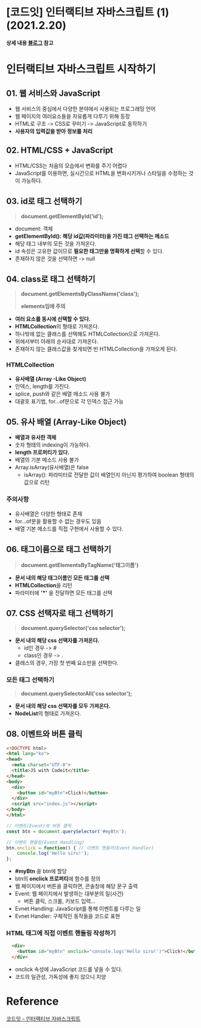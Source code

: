 # [코드잇] 인터랙티브 자바스크립트 (1) (2021.2.20)



**상세 내용 [블로그](https://greedysiru.tistory.com/217) 참고**



# 인터랙티브 자바스크립트 시작하기

## 01. 웹 서비스와 JavaScript

* 웹 서비스의 중심에서 다양한 분야에서 사용되는 프로그래밍 언어
* 웹 페이지의 여러요소들을 자유롭게 다루기 위해 등장
* HTML로 구조 -> CSS로 꾸미기 -> JavaScript로 동작하기
* **사용자의 입력값을 받아 정보를 처리**



## 02. HTML/CSS + JavaScript

* HTML/CSS는 처음의 모습에서 변화를 주기 어렵다
* JavaScript를 이용하면, 실시간으로 HTML을 변화시키거나 스타일을 수정하는 것이 가능하다.



## 03. id로 태그 선택하기

> **document.getElementById('id');**

* document: 객체
* **getElementById(): 해당 id값(파라미터)을 가진 태그 선택하는 메소드**
* 해당 태그 내부의 모든 것을 가져온다.
* id 속성은 고유한 값이므로 **필요한 태그만을 명확하게 선택**할 수 있다.
* 존재하지 않은 것을 선택하면 -> null



## 04. class로 태그 선택하기

> **document.getElementsByClassName('class');**
>
> **elements임에 주의**

* **여러 요소를 동시에 선택할 수 있다.**
* **HTMLCollection**의 형태로 가져온다.
* 하나밖에 없는 클래스를 선택해도 HTMLCollection으로 가져온다.
* 위에서부터 아래의 순서대로 가져온다.
* 존재하지 않는 클래스값을 찾게되면 빈 HTMLCollection을 가져오게 된다.



### HTMLCollection

* **유사배열 (Array -Like Object)**
* 인덱스, length를 가진다.
* splice, push와 같은 배열 메소드 사용 불가
* 대괄호 표기법, for...of문으로 각 인덱스 접근 가능



## 05. 유사 배열 (Array-Like Object)

* **배열과 유사한 객체**
* 숫자 형태의 indexing이 가능하다.
* **length 프로퍼티가 있다.**
* 배열의 기본 메소드 사용 불가
* Array.isArray(유사배열)은 false
  * isArray(): 파라미터로 전달한 값이 배열인지 아닌지 평가하여 boolean 형태의 값으로 리턴



### 주의사항

* 유사배열은 다양한 형태로 존재
* for...of문을 활용할 수 없는 경우도 있음
* 배열 기본 메소드를 직접 구현에서 사용할 수 있다.



## 06. 태그이름으로 태그 선택하기

> **document.getElementsByTagName('태그이름')**

* **문서 내의 해당 태그이름인 모든 태그를 선택**
* **HTMLCollection**을 리턴
* 파라미터에 **'*'** 을 전달하면 모든 태그를 선택



## 07. CSS 선택자로 태그 선택하기

> **document.querySelector('css selector');**

* **문서 내의 해당 css 선택자를 가져온다.**
  * id인 경우 -> #
  * class인 경우 -> .
* 클래스의 경우, 가장 첫 번째 요소만을 선택한다.



### 모든 태그 선택하기

> **document.querySelectorAll('css selector');**

* **문서 내의 해당 css 선택자를 모두 가져온다.**
* **NodeList**의 형태로 가져온다.



## 08. 이벤트와 버튼 클릭

```HTML
<!DOCTYPE html>
<html lang="ko">
<head>
  <meta charset="UTF-8">
  <title>JS with Codeit</title>
</head>
<body>
  <div>
    <button id="myBtn">Click!</button>
  </div>
  <script src="index.js"></script>
</body>
</html>
```



```JavaScript
// 이벤트(Event)와 버튼 클릭
const btn = document.querySelector('#myBtn');

// 이벤트 핸들링(Event Handling)
btn.onclick = function() { // 이벤트 핸들러(Event Handler)
	console.log('Hello siru!');
};
```

* **#myBtn** 을 btn에 할당
* btn의 **onclick 프로퍼티**에 함수를 정의
* 웹 페이지에서 버튼을 클릭하면, 콘솔창에 해당 문구 출력
* Event: 웹 페이지에서 발생하는 대부분의 일(사건)
  * 버튼 클릭, 스크롤, 키보드 입력...
* Evnet Handling: JavaScript를 통해 이벤트를 다루는 일
* Evnet Handler: 구체적인 동작들을 코드로 표현



### HTML 태그에 직접 이벤트 핸들링 작성하기

```HTML
  <div>
    <button id="myBtn" onclick="console.log('Hello siru!')">Click!</button>
  </div>
```

* onclick 속성에 JavaScript 코드를 넣을 수 있다.
* 코드의 일관성, 가독성에 좋지 않으니 지양



# Reference

[코드잇 - 인터랙티브 자바스크립트](https://www.codeit.kr/courses/javascript-intermediate/topics/interactive-javascript)